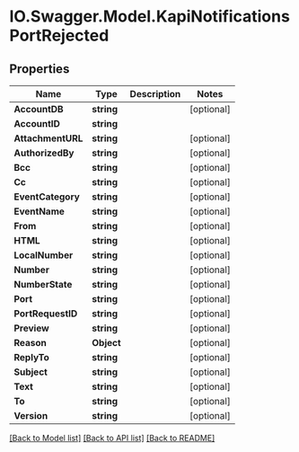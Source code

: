 # IO.Swagger.Model.KapiNotificationsPortRejected
## Properties

Name | Type | Description | Notes
------------ | ------------- | ------------- | -------------
**AccountDB** | **string** |  | [optional] 
**AccountID** | **string** |  | 
**AttachmentURL** | **string** |  | [optional] 
**AuthorizedBy** | **string** |  | [optional] 
**Bcc** | **string** |  | [optional] 
**Cc** | **string** |  | [optional] 
**EventCategory** | **string** |  | [optional] 
**EventName** | **string** |  | [optional] 
**From** | **string** |  | [optional] 
**HTML** | **string** |  | [optional] 
**LocalNumber** | **string** |  | [optional] 
**Number** | **string** |  | [optional] 
**NumberState** | **string** |  | [optional] 
**Port** | **string** |  | [optional] 
**PortRequestID** | **string** |  | [optional] 
**Preview** | **string** |  | [optional] 
**Reason** | **Object** |  | [optional] 
**ReplyTo** | **string** |  | [optional] 
**Subject** | **string** |  | [optional] 
**Text** | **string** |  | [optional] 
**To** | **string** |  | [optional] 
**Version** | **string** |  | [optional] 

[[Back to Model list]](../README.md#documentation-for-models) [[Back to API list]](../README.md#documentation-for-api-endpoints) [[Back to README]](../README.md)


